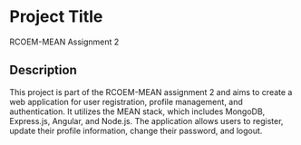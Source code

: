 # Project Title

RCOEM-MEAN Assignment 2

## Description

This project is part of the RCOEM-MEAN assignment 2 and aims to create a web application for user registration, profile management, and authentication. It utilizes the MEAN stack, which includes MongoDB, Express.js, Angular, and Node.js. The application allows users to register, update their profile information, change their password, and logout.
